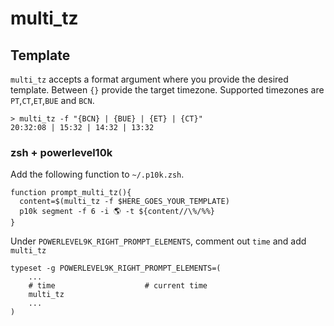 # multi_tz

## Template

`multi_tz` accepts a format argument where you provide the desired template.
Between `{}` provide the target timezone. Supported timezones are   `PT`,`CT`,`ET`,`BUE` and `BCN`.

```
> multi_tz -f "{BCN} | {BUE} | {ET} | {CT}"
20:32:08 | 15:32 | 14:32 | 13:32
```

### zsh + powerlevel10k

Add the following function to `~/.p10k.zsh`.
```
function prompt_multi_tz(){
  content=$(multi_tz -f $HERE_GOES_YOUR_TEMPLATE)
  p10k segment -f 6 -i 🌎 -t ${content//\%/%%}
}
```

Under `POWERLEVEL9K_RIGHT_PROMPT_ELEMENTS`, comment out `time` and add `multi_tz`

```
typeset -g POWERLEVEL9K_RIGHT_PROMPT_ELEMENTS=(
    ... 
    # time                    # current time
    multi_tz
    ...
)
```